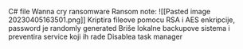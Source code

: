 C# file
Wanna cry ransomware
Ransom note: 
![[Pasted image 20230405163501.png]]
Kriptira fileove pomocu RSA i AES enkripcije, password je randomly generated
Briše lokalne backupove sistema i preventira service koji ih rade
Disablea task manager